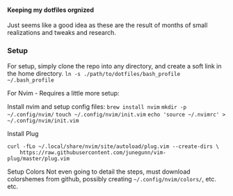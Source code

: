 #### Keeping my dotfiles orgnized

Just seems like a good idea as these are the result of months of small realizations and 
tweaks and research. 

### Setup

For setup, simply clone the repo into any directory, and create a soft link in the home 
directory. 
`ln -s ./path/to/dotfiles/bash_profile ~/.bash_profile`

For Nvim - 
Requires a little more setup:

Install nvim and setup config files:
  `brew install nvim`
  `mkdir -p ~/.config/nvim/`
  `touch ~/.config/nvim/init.vim`
  `echo 'source ~/.nvimrc' > ~/.config/nvim/init.vim`

Install Plug
```
curl -fLo ~/.local/share/nvim/site/autoload/plug.vim --create-dirs \
    https://raw.githubusercontent.com/junegunn/vim-plug/master/plug.vim
```

Setup Colors 
  Not even going to detail the steps, must download colorshemes from github, 
  possibly creating `~/.config/nvim/colors/`, etc. etc.
